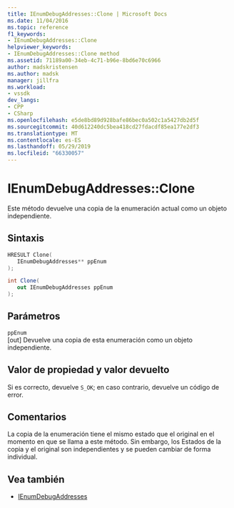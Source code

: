 ```yaml
---
title: IEnumDebugAddresses::Clone | Microsoft Docs
ms.date: 11/04/2016
ms.topic: reference
f1_keywords:
- IEnumDebugAddresses::Clone
helpviewer_keywords:
- IEnumDebugAddresses::Clone method
ms.assetid: 71189a00-34eb-4c71-b96e-8bd6e70c6966
author: madskristensen
ms.author: madsk
manager: jillfra
ms.workload:
- vssdk
dev_langs:
- CPP
- CSharp
ms.openlocfilehash: e5de8bd89d928bafe86bec0a502c1a5427db2d5f
ms.sourcegitcommit: 40d612240dc5bea418cd27fdacdf85ea177e2df3
ms.translationtype: MT
ms.contentlocale: es-ES
ms.lasthandoff: 05/29/2019
ms.locfileid: "66330057"
---
```

# <a name="ienumdebugaddressesclone"></a>IEnumDebugAddresses::Clone
Este método devuelve una copia de la enumeración actual como un objeto independiente.

## <a name="syntax"></a>Sintaxis

```cpp
HRESULT Clone(
   IEnumDebugAddresses** ppEnum
);
```

```csharp
int Clone(
   out IEnumDebugAddresses ppEnum
);
```

## <a name="parameters"></a>Parámetros
`ppEnum`\
[out] Devuelve una copia de esta enumeración como un objeto independiente.

## <a name="property-valuereturn-value"></a>Valor de propiedad y valor devuelto
 Si es correcto, devuelve `S_OK`; en caso contrario, devuelve un código de error.

## <a name="remarks"></a>Comentarios
 La copia de la enumeración tiene el mismo estado que el original en el momento en que se llama a este método. Sin embargo, los Estados de la copia y el original son independientes y se pueden cambiar de forma individual.

## <a name="see-also"></a>Vea también
- [IEnumDebugAddresses](../../../extensibility/debugger/reference/ienumdebugaddresses.md)